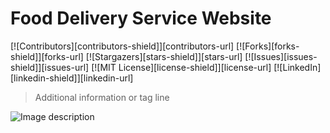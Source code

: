 # Food Delivery Service Website

[![Contributors][contributors-shield]][contributors-url]
[![Forks][forks-shield]][forks-url]
[![Stargazers][stars-shield]][stars-url]
[![Issues][issues-shield]][issues-url]
[![MIT License][license-shield]][license-url]
[![LinkedIn][linkedin-shield]][linkedin-url]

> Additional information or tag line

![Image description](https://github.com/kanishkaviraj12/Food-Dilivery-Service/raw/main/assets/74193616/d66dc875-5576-428f-8d1f-4f5e40a826bc.png)
